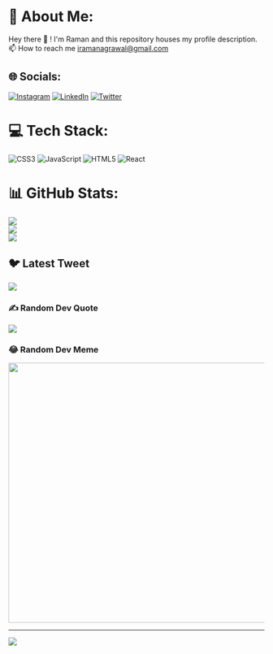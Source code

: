 ####                               

# 💫 About Me:
Hey there 👋 ! I'm Raman and this repository houses my profile description.<br>📫 How to reach me iramanagrawal@gmail.com 


## 🌐 Socials:
[![Instagram](https://img.shields.io/badge/Instagram-%23E4405F.svg?logo=Instagram&logoColor=white)](https://instagram.com/raman___16) [![LinkedIn](https://img.shields.io/badge/LinkedIn-%230077B5.svg?logo=linkedin&logoColor=white)](https://linkedin.com/in/https://www.linkedin.com/in/raman-agrawal16/) [![Twitter](https://img.shields.io/badge/Twitter-%231DA1F2.svg?logo=Twitter&logoColor=white)](https://twitter.com/@iRamanAgrawal) 

# 💻 Tech Stack:
![CSS3](https://img.shields.io/badge/css3-%231572B6.svg?style=for-the-badge&logo=css3&logoColor=white) ![JavaScript](https://img.shields.io/badge/javascript-%23323330.svg?style=for-the-badge&logo=javascript&logoColor=%23F7DF1E) ![HTML5](https://img.shields.io/badge/html5-%23E34F26.svg?style=for-the-badge&logo=html5&logoColor=white) ![React](https://img.shields.io/badge/react-%2320232a.svg?style=for-the-badge&logo=react&logoColor=%2361DAFB)
# 📊 GitHub Stats:
![](https://github-readme-stats.vercel.app/api?username=RamanAgrawal&theme=dark&hide_border=false&include_all_commits=false&count_private=false)<br/>
![](https://github-readme-streak-stats.herokuapp.com/?user=RamanAgrawal&theme=dark&hide_border=false)<br/>
![](https://github-readme-stats.vercel.app/api/top-langs/?username=RamanAgrawal&theme=dark&hide_border=false&include_all_commits=false&count_private=false&layout=compact)

## 🐦 Latest Tweet
[![](https://gtce.itsvg.in/api?username=@iRamanAgrawal)](https://github.com/VishwaGauravIn/github-twitter-card-embed)

### ✍️ Random Dev Quote
![](https://quotes-github-readme.vercel.app/api?type=horizontal&theme=radical)

### 😂 Random Dev Meme
<img src="https://random-memer.herokuapp.com/" width="512px"/>

---
[![](https://visitcount.itsvg.in/api?id=RamanAgrawal&icon=0&color=0)](https://visitcount.itsvg.in)

<!-- Proudly created with GPRM ( https://gprm.itsvg.in ) -->
